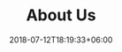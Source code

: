 ---
title: "About Us"
date: 2018-07-12T18:19:33+06:00
heading : "WE ARE SUGARTIME WAXING.  A REPUTABLE & COMPASSIONATE STUDIO"
description : "We strive to provide our clients with services of the highest quality at affordable rates. In addition, we ensure that we have the highest sanitation standards by never reusing products or double-dipping."
expertise_title: "OUR MISSION"
expertise_sectors: ["Provide our clients a comfortable and pleasant experience in a relaxing space while delivering quality and lasting results."]
---